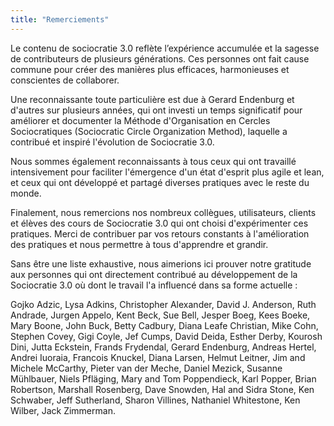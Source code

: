 ```yaml
---
title: "Remerciements"
---
```



Le contenu de sociocratie 3.0 reflète l’expérience accumulée et la sagesse de contributeurs de plusieurs générations. Ces personnes ont fait cause commune pour créer des manières plus efficaces, harmonieuses et conscientes de collaborer.

Une reconnaissante toute particulière est due à Gerard Endenburg et d'autres sur plusieurs années, qui ont investi un temps significatif pour améliorer et documenter la Méthode d'Organisation en Cercles Sociocratiques (Sociocratic Circle Organization Method), laquelle a contribué et inspiré l'évolution de Sociocratie 3.0.

Nous sommes également reconnaissants à tous ceux qui ont travaillé intensivement pour faciliter l'émergence d'un état d'esprit plus agile et lean, et ceux qui ont développé et partagé diverses pratiques avec le reste du monde.

Finalement, nous remercions nos nombreux collègues, utilisateurs, clients et élèves des cours de Sociocratie 3.0 qui ont choisi d'expérimenter ces pratiques. Merci de contribuer par vos retours constants à l'amélioration des pratiques et nous permettre à tous d'apprendre et grandir.



Sans être une liste exhaustive, nous aimerions ici prouver notre gratitude aux personnes qui ont directement contribué au développement de la Sociocratie 3.0 où dont le travail l'a influencé dans sa forme actuelle :

Gojko Adzic, Lysa Adkins, Christopher Alexander, David J. Anderson, Ruth Andrade, Jurgen Appelo, Kent Beck, Sue Bell, Jesper Boeg, Kees Boeke, Mary Boone, John Buck, Betty Cadbury, Diana Leafe Christian, Mike Cohn, Stephen Covey, Gigi Coyle, Jef Cumps, David Deida, Esther Derby, Kourosh Dini, Jutta Eckstein, Frands Frydendal, Gerard Endenburg, Andreas Hertel, Andrei Iuoraia, Francois Knuckel, Diana Larsen, Helmut Leitner, Jim and Michele McCarthy, Pieter van der Meche, Daniel Mezick, Susanne Mühlbauer, Niels Pfläging, Mary and Tom Poppendieck, Karl Popper, Brian Robertson, Marshall Rosenberg, Dave Snowden, Hal and Sidra Stone, Ken Schwaber, Jeff Sutherland, Sharon Villines, Nathaniel Whitestone, Ken Wilber, Jack Zimmerman.
